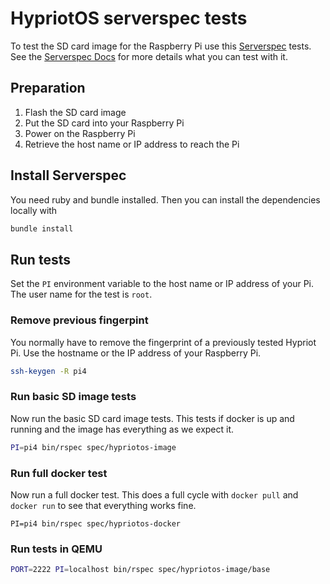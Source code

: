 # HypriotOS serverspec tests

To test the SD card image for the Raspberry Pi use this [Serverspec](http://serverspec.org) tests. See the [Serverspec Docs](http://serverspec.org/resource_types.html) for more details what you can test with it.

## Preparation

1. Flash the SD card image
2. Put the SD card into your Raspberry Pi
3. Power on the Raspberry Pi
4. Retrieve the host name or IP address to reach the Pi

## Install Serverspec

You need ruby and bundle installed. Then you can install the dependencies locally with

```bash
bundle install
```

## Run tests

Set the `PI` environment variable to the host name or
IP address of your Pi. The user name for the test is `root`.

### Remove previous fingerpint

You normally have to remove the fingerprint of a previously tested Hypriot Pi.
Use the hostname or the IP address of your Raspberry Pi.

```bash
ssh-keygen -R pi4
```

### Run basic SD image tests

Now run the basic SD card image tests. This tests if docker is up and running and the image has everything as we expect it.

```bash
PI=pi4 bin/rspec spec/hypriotos-image
```

### Run full docker test

Now run a full docker test. This does a full cycle with `docker pull` and `docker run` to see that everything works fine.

```
PI=pi4 bin/rspec spec/hypriotos-docker
```

### Run tests in QEMU

```bash
PORT=2222 PI=localhost bin/rspec spec/hypriotos-image/base
```
